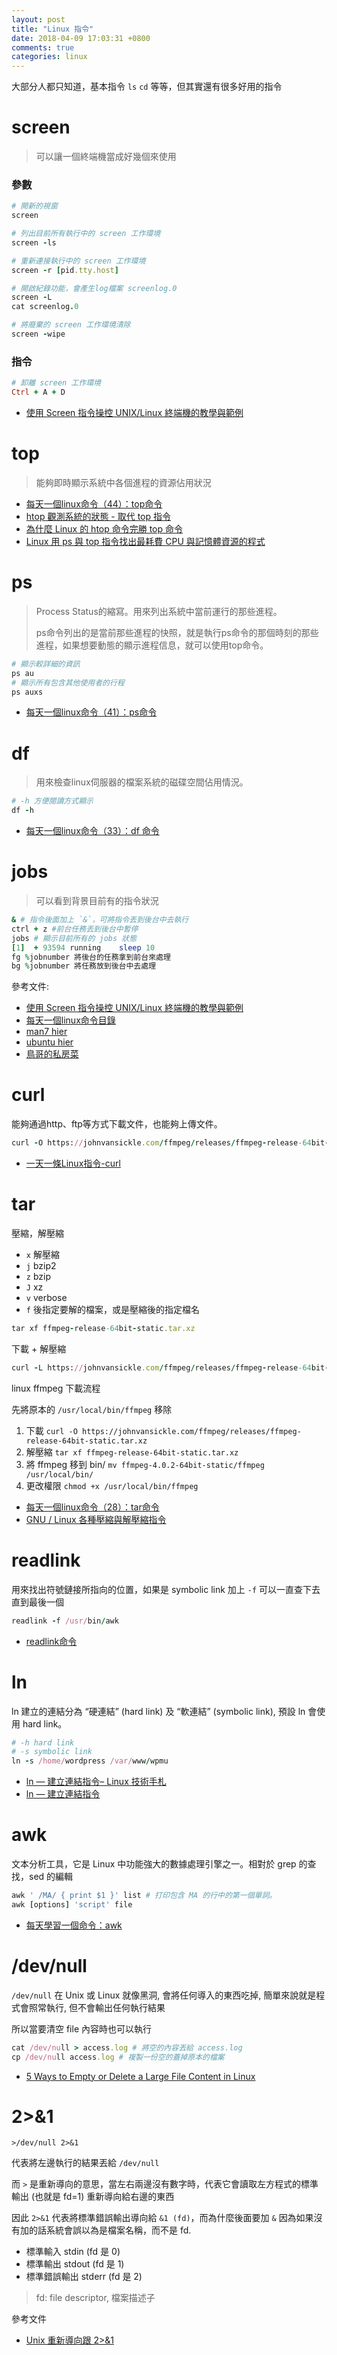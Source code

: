 ```yaml
---
layout: post
title: "Linux 指令"
date: 2018-04-09 17:03:31 +0800
comments: true
categories: linux
---
```


大部分人都只知道，基本指令 `ls` `cd` 等等，但其實還有很多好用的指令

<!-- more --> 

# screen

> 可以讓一個終端機當成好幾個來使用

### 參數

```ruby
# 開新的視窗
screen

# 列出目前所有執行中的 screen 工作環境
screen -ls

# 重新連接執行中的 screen 工作環境
screen -r [pid.tty.host]	

# 開啟紀錄功能，會產生log檔案 screenlog.0
screen -L 
cat screenlog.0

# 將廢棄的 screen 工作環境清除
screen -wipe
```

### 指令

```ruby
# 卸離 screen 工作環境
Ctrl + A + D
```

* [使用 Screen 指令操控 UNIX/Linux 終端機的教學與範例](https://blog.gtwang.org/linux/screen-command-examples-to-manage-linux-terminals/)

# top

> 能夠即時顯示系統中各個進程的資源佔用狀況


* [每天一個linux命令（44）：top命令](http://www.cnblogs.com/peida/archive/2012/12/24/2831353.html)
* [htop 觀測系統的狀態 - 取代 top 指令](http://blog.xuite.net/tolarku/blog/66114556-htop+%E8%A7%80%E6%B8%AC%E7%B3%BB%E7%B5%B1%E7%9A%84%E7%8B%80%E6%85%8B+-+%E5%8F%96%E4%BB%A3+top+%E6%8C%87%E4%BB%A4)
* [為什麼 Linux 的 htop 命令完勝 top 命令](https://linux.cn/article-3141-1.html)
* [Linux 用 ps 與 top 指令找出最耗費 CPU 與記憶體資源的程式](https://blog.gtwang.org/linux/ps-top-find-processes-by-cpu-memory-usage/)

# ps

> Process Status的縮寫。用來列出系統中當前運行的那些進程。  
> 
> ps命令列出的是當前那些進程的快照，就是執行ps命令的那個時刻的那些進程，如果想要動態的顯示進程信息，就可以使用top命令。

```ruby
# 顯示較詳細的資訊
ps au
# 顯示所有包含其他使用者的行程 
ps auxs
```

* [每天一個linux命令（41）：ps命令](http://www.cnblogs.com/peida/archive/2012/12/19/2824418.html)

# df

> 用來檢查linux伺服器的檔案系統的磁碟空間佔用情況。

```ruby
# -h 方便閱讀方式顯示
df -h
```

* [每天一個linux命令（33）：df 命令](http://www.cnblogs.com/peida/archive/2012/12/07/2806483.html)

# jobs

> 可以看到背景目前有的指令狀況

```ruby
& # 指令後面加上 `&`，可將指令丟到後台中去執行
ctrl + z #前台任務丟到後台中暫停
jobs # 顯示目前所有的 jobs 狀態
[1]  + 93594 running    sleep 10
fg %jobnumber 將後台的任務拿到前台來處理
bg %jobnumber 將任務放到後台中去處理
```

參考文件:

* [使用 Screen 指令操控 UNIX/Linux 終端機的教學與範例](https://blog.gtwang.org/linux/screen-command-examples-to-manage-linux-terminals/)
* [每天一個linux命令目錄](http://www.cnblogs.com/peida/archive/2012/12/05/2803591.html)
* [man7 hier](http://man7.org/linux/man-pages/man7/hier.7.html)
* [ubuntu hier](http://manpages.ubuntu.com/manpages/xenial/man7/hier.7.html)
* [鳥哥的私房菜](http://linux.vbird.org/)

# curl

能夠通過http、ftp等方式下載文件，也能夠上傳文件。

```ruby
curl -O https://johnvansickle.com/ffmpeg/releases/ffmpeg-release-64bit-static.tar.xz
```

* [一天一條Linux指令-curl](https://blog.csdn.net/u012313689/article/details/53038398)


# tar

壓縮，解壓縮

* `x` 解壓縮
* `j` bzip2
* `z` bzip
* `J` xz
* `v` verbose
* `f` 後指定要解的檔案，或是壓縮後的指定檔名

```ruby
tar xf ffmpeg-release-64bit-static.tar.xz
```

下載 + 解壓縮

```ruby
curl -L https://johnvansickle.com/ffmpeg/releases/ffmpeg-release-64bit-static.tar.xz | tar Jxvf - -C /usr/local/src/
```

linux ffmpeg 下載流程

先將原本的 `/usr/local/bin/ffmpeg` 移除

1. 下載 `curl -O https://johnvansickle.com/ffmpeg/releases/ffmpeg-release-64bit-static.tar.xz`
2. 解壓縮 `tar xf ffmpeg-release-64bit-static.tar.xz`
3. 將 ffmpeg 移到 bin/ `mv ffmpeg-4.0.2-64bit-static/ffmpeg /usr/local/bin/`
4. 更改權限 `chmod +x /usr/local/bin/ffmpeg`

* [每天一個linux命令（28）：tar命令](http://www.cnblogs.com/peida/archive/2012/11/30/2795656.html)
* [GNU / Linux 各種壓縮與解壓縮指令](http://note.drx.tw/2008/04/command.html)


# readlink

用來找出符號鏈接所指向的位置，如果是 symbolic link 加上 `-f` 可以一直查下去直到最後一個

```ruby
readlink -f /usr/bin/awk
```

* [readlink命令](https://blog.csdn.net/diabloneo/article/details/7173438)

# ln

ln 建立的連結分為 “硬連結” (hard link) 及 “軟連結” (symbolic link), 預設 ln 會使用 hard link。

```ruby
# -h hard link
# -s symbolic link
ln -s /home/wordpress /var/www/wpmu
```

* [ln — 建立連結指令– Linux 技術手札](https://caloskao.org/linux-use-ln-command-to-link-files-or-folders/)
* [ln — 建立連結指令](https://www.phpini.com/linux/ln-create-link-command)


# awk

文本分析工具，它是 Linux 中功能強大的數據處理引擎之一。相對於 grep 的查找，sed 的編輯

```ruby
awk ' /MA/ { print $1 }' list # 打印包含 MA 的行中的第一個單詞。
awk [options] 'script' file
```

* [每天學習一個命令：awk ](http://einverne.github.io/post/2018/01/awk.html)

# /dev/null

`/dev/null` 在 Unix 或 Linux 就像黑洞, 會將任何導入的東西吃掉, 簡單來說就是程式會照常執行, 但不會輸出任何執行結果

所以當要清空 file 內容時也可以執行

```ruby
cat /dev/null > access.log # 將空的內容丟給 access.log
cp /dev/null access.log # 複製一份空的蓋掉原本的檔案
``` 

* [5 Ways to Empty or Delete a Large File Content in Linux](https://www.tecmint.com/empty-delete-file-content-linux/)

# 2>&1

`>/dev/null 2>&1`

代表將左邊執行的結果丟給 `/dev/null` 

而 `>` 是重新導向的意思，當左右兩邊沒有數字時，代表它會讀取左方程式的標準輸出 (也就是 fd=1) 重新導向給右邊的東西

因此 `2>&1` 代表將標準錯誤輸出導向給 `&1 (fd)`，而為什麼後面要加 `&` 因為如果沒有加的話系統會誤以為是檔案名稱，而不是 fd.

* 標準輸入    stdin  (fd 是 0)
* 標準輸出    stdout (fd 是 1)
* 標準錯誤輸出 stderr (fd 是 2)

> fd: file descriptor, 檔案描述子

參考文件

* [Unix 重新導向跟 2>&1](http://ibookmen.blogspot.com/2010/11/unix-2.html)

